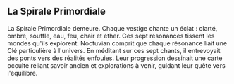 ## La Spirale Primordiale

La Spirale Primordiale demeure. Chaque vestige chante un éclat : clarté, ombre, souffle, eau, feu, chair et éther. Ces sept résonances tissent les mondes qu'ils explorent. Noctuvian comprit que chaque résonance liait une Clé particulière à l'univers. En méditant sur ces sept chants, il entrevoyait des ponts vers des réalités enfouies. Leur progression dessinait une carte occulte reliant savoir ancien et explorations à venir, guidant leur quête vers l'équilibre.